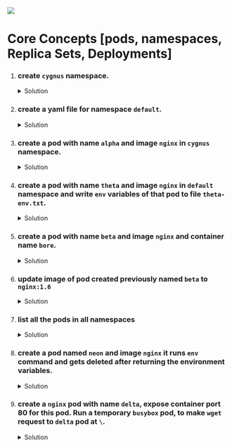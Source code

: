 ![](https://gaforgithub.azurewebsites.net/api?repo=CKAD-exercises/core_concepts&empty)
# Core Concepts [pods, namespaces, Replica Sets, Deployments]


1. ### create `cygnus` namespace.

    <details><summary>Solution</summary>
      <p>

      ```bash
      k create ns cygnus 
      ```

      </p>
    </details>

1.  ### create a yaml file for namespace `default`.

    <details><summary>Solution</summary>
      <p>

      ```bash
      k get ns default -o yaml > default-ns.yaml
      ```

      </p>
    </details>

1. ### create a pod with name `alpha` and image `nginx` in `cygnus` namespace.

    <details><summary>Solution</summary>
      <p>

      ```bash
      k run alpha --image=nginx --restart=Never -n cygnus
      ```

      </p>
    </details>

1.  ### create a pod with name `theta` and image `nginx` in `default` namespace and write `env` variables of that pod to file `theta-env.txt`.

    <details><summary>Solution</summary>
      <p>

      ```bash
      k run theta --image=nginx
      k exec theta -ti -- env > theta-env.txt
      ```
      -- OR --

      ```bash
      k run theta --image=nginx -ti -- env # this will print env variables copy and paste it to theta-env.txt
      ```

      </p>
    </details>

1.  ### create a pod with name `beta` and image `nginx` and container name `bore`.

    <details><summary>Solution</summary>
      <p>

      ```bash
      k run beta --image=nginx --dry-run=client -o yaml > pod.yaml

      # update pod.yaml
      apiVersion: v1
      kind: Pod
      metadata:
        creationTimestamp: null
        labels:
          run: beta
        name: beta
      spec:
        containers:
        - image: nginx
          name: bore # update name here
          resources: {}
        dnsPolicy: ClusterFirst
        restartPolicy: Always
      status: {}
      
      # create pod using this yaml file
      k create -f pod.yaml
      ```

      </p>
    </details>

1.  ### update image of pod created previously named `beta` to `nginx:1.6`

    <details><summary>Solution</summary>
      <p>

      ```bash
      k set image pod/beta bore=nginx:1.6
      ```

      </p>
    </details>

1.  ### list all the pods in all namespaces

    <details><summary>Solution</summary>
      <p>

      ```bash
      k get po -A # flag to get pods from all namespaces
      ```

      </p>
    </details>

1.  ### create a pod named `neon` and image `nginx` it runs `env` command and gets deleted after returning the environment variables.

    <details><summary>Solution</summary>
      <p>

      ```bash
      k run neon --image=nginx -ti --rm -- env # --rm will delete the pod running env command
      ```

      </p>
    </details>

1.  ### create a `nginx` pod with name `delta`, expose container port 80 for this pod. Run a temporary `busybox` pod, to make `wget` request to `delta` pod at `\`.

    <details><summary>Solution</summary>
      <p>

      ```bash
      # create delta pod
      k run delta --image=nginx --port=80

      # get ip of the delta pod
      k get po -o wide # this command will return ip details of the pod
      
      # create a temp busybox pod with
      k run temp --image=busybox -ti --rm -- sh

      # inside the shell run
      \# wget -O- ip:80

      ```

      </p>
    </details>
